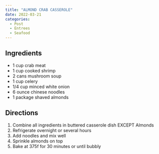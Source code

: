 ```yaml
---
title: "ALMOND CRAB CASSEROLE"
date: 2022-03-21
categories:
  - Post
  - Entrees
  - Seafood
---
```


## Ingredients
* 1 cup crab meat
* 1 cup cooked shrimp
* 2 cans mushroom soup
* 1 cup celery
* 1/4 cup minced white onion
* 6 ounce chinese noodles
* 1 package shaved almonds

## Directions
1. Combine all ingredients in buttered casserole dish EXCEPT Almonds
2. Refrigerate overnight or several hours
3. Add noodles and mix well
4. Sprinkle almonds on top
5. Bake at 375f for 30 minutes or until bubbly

